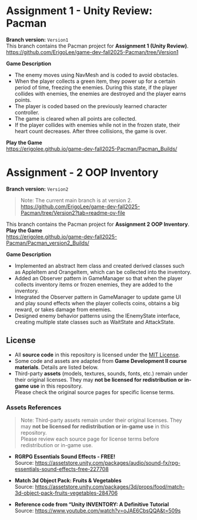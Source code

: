 # Assignment 1 - Unity Review: Pacman
**Branch version:** `Version1`</br>
This branch contains the Pacman project for **Assignment 1 (Unity Review)**. </br>
https://github.com/ErigoLee/game-dev-fall2025-Pacman/tree/Version1</br>

**Game Description**
- The enemy moves using NavMesh and is coded to avoid obstacles.
- When the player collects a green item, they power up for a certain period of time, freezing the enemies. During this state, if the player collides with enemies, the enemies are destroyed and the player earns points.
- The player is coded based on the previously learned character controller.
- The game is cleared when all points are collected.
- If the player collides with enemies while not in the frozen state, their heart count decreases. After three collisions, the game is over.

**Play the Game** </br>
https://erigolee.github.io/game-dev-fall2025-Pacman/Pacman_Builds/


# Assignment - 2 OOP Inventory
**Branch version:** `Version2`</br>
> Note: The current main branch is at version 2.</br>
https://github.com/ErigoLee/game-dev-fall2025-Pacman/tree/Version2?tab=readme-ov-file

This branch contains the Pacman project for **Assignment 2 OOP Inventory**. </br>
**Play the Game** </br>
https://erigolee.github.io/game-dev-fall2025-Pacman/Pacman_version2_Builds/

**Game Description**
- Implemented an abstract Item class and created derived classes such as AppleItem and OrangeItem, which can be collected into the inventory.
- Added an Observer pattern in GameManager so that when the player collects inventory items or frozen enemies, they are added to the inventory.
- Integrated the Observer pattern in GameManager to update game UI and play sound effects when the player collects coins, obtains a big reward, or takes damage from enemies.
- Designed enemy behavior patterns using the IEnemyState interface, creating multiple state classes such as WaitState and AttackState.

## License 
- All **source code** in this repository is licensed under the [MIT License](./LICENSE).
- Some code and assets are adapted from **Game Development II course materials**.
  Details are listed below.
- Third-party **assets** (models, textures, sounds, fonts, etc.) remain under their original licenses.
  They may **not be licensed for redistribution or in-game use** in this repository.  
  Please check the original source pages for specific license terms.

### Assets References
> Note: Third-party assets remain under their original licenses.
> They may **not be licensed for redistribution or in-game use** in this repository.  
> Please review each source page for license terms before redistribution or in-game use.


- **RGRPG Essentials Sound Effects - FREE!** </br>
  Source: https://assetstore.unity.com/packages/audio/sound-fx/rpg-essentials-sound-effects-free-227708

- **Match 3d Object Pack: Fruits & Vegetables** </br>
  Source: https://assetstore.unity.com/packages/3d/props/food/match-3d-object-pack-fruits-vegetables-284706

- **Reference code from “Unity INVENTORY: A Definitive Tutorial** </br>
  Source: https://www.youtube.com/watch?v=oJAE6CbsQQA&t=509s
